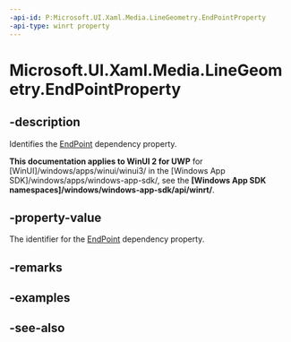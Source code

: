```yaml
---
-api-id: P:Microsoft.UI.Xaml.Media.LineGeometry.EndPointProperty
-api-type: winrt property
---
```


<!-- Property syntax
public Windows.UI.Xaml.DependencyProperty EndPointProperty { get; }
-->

# Microsoft.UI.Xaml.Media.LineGeometry.EndPointProperty

## -description
Identifies the [EndPoint](linegeometry_endpoint.md) dependency property.

**This documentation applies to WinUI 2 for UWP** for [WinUI]/windows/apps/winui/winui3/ in the [Windows App SDK]/windows/apps/windows-app-sdk/, see the **[Windows App SDK namespaces]/windows/windows-app-sdk/api/winrt/**.

## -property-value
The identifier for the [EndPoint](linegeometry_endpoint.md) dependency property.

## -remarks

## -examples

## -see-also
